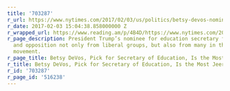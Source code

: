 ```yaml
---
title: '703287'
r_url: https://www.nytimes.com/2017/02/03/us/politics/betsy-devos-nominee-education-secretary.html
r_date: 2017-02-03 15:04:38.858000000 Z
r_wrapped_url: https://www.reading.am/p/4B4D/https://www.nytimes.com/2017/02/03/us/politics/betsy-devos-nominee-education-secretary.html
r_page_description: President Trump’s nominee for education secretary faces ridicule
  and opposition not only from liberal groups, but also from many in the charter school
  movement.
r_page_title: Betsy DeVos, Pick for Secretary of Education, Is the Most Jeered
r_title: Betsy DeVos, Pick for Secretary of Education, Is the Most Jeered
r_id: '703287'
r_page_id: '516238'
---
```


